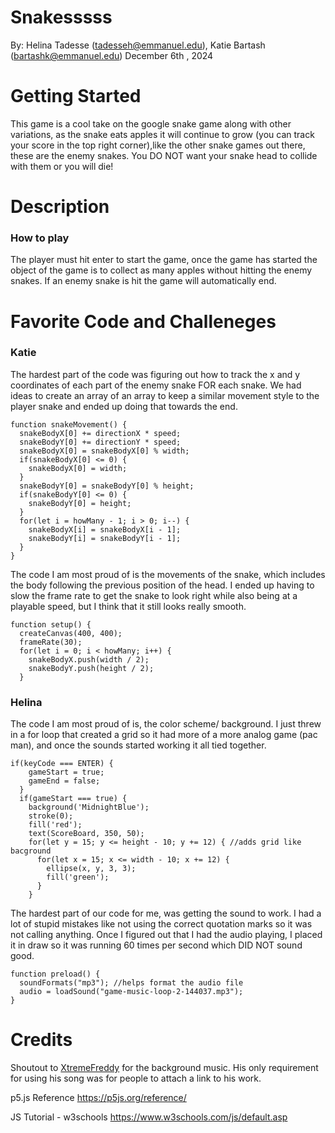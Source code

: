# Snakesssss 
By: Helina Tadesse (tadesseh@emmanuel.edu), Katie Bartash (bartashk@emmanuel.edu) December 6th , 2024
# Getting Started
This game is a cool take on the google snake game along with other variations, as the snake eats apples it will continue to grow  (you can track your score in the top right corner),like the other snake games out there, these are the enemy snakes. You DO NOT want your snake head to collide with them or you will die!

# Description        
### How to play

The player must hit enter to start the game, once the game has started the object of the game is to collect as many apples without hitting the enemy snakes. 
If an enemy snake is hit the game will automatically end.
# Favorite Code and Challeneges

###  Katie

The hardest part of the code was figuring out how to track the x and y coordinates of each part of the enemy snake FOR each snake. We had ideas to create an array of an array to keep a similar movement style to the player snake and ended up doing that towards the end.
```
function snakeMovement() {
  snakeBodyX[0] += directionX * speed;
  snakeBodyY[0] += directionY * speed;
  snakeBodyX[0] = snakeBodyX[0] % width;
  if(snakeBodyX[0] <= 0) {
    snakeBodyX[0] = width;
  }
  snakeBodyY[0] = snakeBodyY[0] % height;
  if(snakeBodyY[0] <= 0) {
    snakeBodyY[0] = height;
  }
  for(let i = howMany - 1; i > 0; i--) {
    snakeBodyX[i] = snakeBodyX[i - 1];
    snakeBodyY[i] = snakeBodyY[i - 1];
  }
}
```
The code I am most proud of is the movements of the snake, which includes the body following the previous position of the head. I ended up having to slow the frame rate to get the snake to look right while also being at a playable speed, but I think that it still looks really smooth.
```
function setup() {
  createCanvas(400, 400);
  frameRate(30);
  for(let i = 0; i < howMany; i++) {
    snakeBodyX.push(width / 2);
    snakeBodyY.push(height / 2);
  }
```
### Helina 

The code I am most proud of is, the color scheme/ background. I just threw in a for loop that created a grid so it had more of a more analog game (pac man), and once the sounds started working it all tied together.
```
if(keyCode === ENTER) {
    gameStart = true;
    gameEnd = false;
  }
  if(gameStart === true) {
    background('MidnightBlue');
    stroke(0);
    fill('red');
    text(ScoreBoard, 350, 50);
    for(let y = 15; y <= height - 10; y += 12) { //adds grid like bacground
      for(let x = 15; x <= width - 10; x += 12) {
        ellipse(x, y, 3, 3);
        fill('green');
      }
    }
```
The hardest part of our code for me, was getting the sound to work. I had a lot of stupid mistakes like not using the correct quotation marks 
so it was not calling anything. Once I figured out that I had the audio playing, I placed it in draw so it was running 60 times per second 
which DID NOT sound good.  
```         
function preload() {
  soundFormats("mp3"); //helps format the audio file
  audio = loadSound("game-music-loop-2-144037.mp3");
}
```
# Credits
Shoutout to [XtremeFreddy](https://pixabay.com/users/xtremefreddy-32332307/) for the background music. His only requirement for using his song was for people to attach a link to his work.

p5.js Reference
https://p5js.org/reference/

JS Tutorial - w3schools
https://www.w3schools.com/js/default.asp


